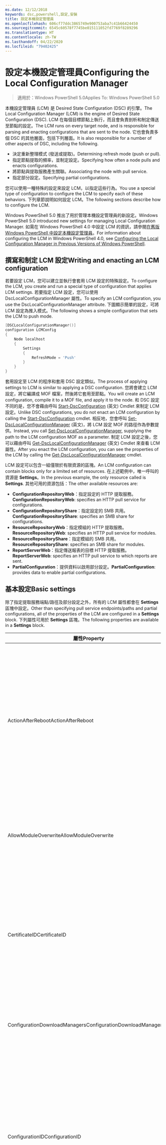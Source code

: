 ```yaml
---
ms.date: 12/12/2018
keywords: dsc,powershell,設定,安裝
title: 設定本機設定管理員
ms.openlocfilehash: 606cf77ddc3865749e900753aba7c41b66424450
ms.sourcegitcommit: 6545c60578f7745be015111052fd7769f8289296
ms.translationtype: HT
ms.contentlocale: zh-TW
ms.lasthandoff: 04/22/2020
ms.locfileid: "79402425"
---
```

# <a name="configuring-the-local-configuration-manager"></a><span data-ttu-id="de368-103">設定本機設定管理員</span><span class="sxs-lookup"><span data-stu-id="de368-103">Configuring the Local Configuration Manager</span></span>

> <span data-ttu-id="de368-104">適用於：Windows PowerShell 5.0</span><span class="sxs-lookup"><span data-stu-id="de368-104">Applies To: Windows PowerShell 5.0</span></span>

<span data-ttu-id="de368-105">本機設定管理員 (LCM) 是 Desired State Configuration (DSC) 的引擎。</span><span class="sxs-lookup"><span data-stu-id="de368-105">The Local Configuration Manager (LCM) is the engine of Desired State Configuration (DSC).</span></span>
<span data-ttu-id="de368-106">LCM 在每個目標節點上執行，而且會負責剖析和制定傳送至節點的設定。</span><span class="sxs-lookup"><span data-stu-id="de368-106">The LCM runs on every target node, and is responsible for parsing and enacting configurations that are sent to the node.</span></span>
<span data-ttu-id="de368-107">它也會負責多個 DSC 的其他層面，包括下列層面。</span><span class="sxs-lookup"><span data-stu-id="de368-107">It is also responsible for a number of other aspects of DSC, including the following.</span></span>

- <span data-ttu-id="de368-108">決定重新整理模式 (發送或提取)。</span><span class="sxs-lookup"><span data-stu-id="de368-108">Determining refresh mode (push or pull).</span></span>
- <span data-ttu-id="de368-109">指定節點提取的頻率，並制定設定。</span><span class="sxs-lookup"><span data-stu-id="de368-109">Specifying how often a node pulls and enacts configurations.</span></span>
- <span data-ttu-id="de368-110">將節點與提取服務產生關聯。</span><span class="sxs-lookup"><span data-stu-id="de368-110">Associating the node with pull service.</span></span>
- <span data-ttu-id="de368-111">指定部分設定。</span><span class="sxs-lookup"><span data-stu-id="de368-111">Specifying partial configurations.</span></span>

<span data-ttu-id="de368-112">您可以使用一種特殊的設定來設定 LCM，以指定這些行為。</span><span class="sxs-lookup"><span data-stu-id="de368-112">You use a special type of configuration to configure the LCM to specify each of these behaviors.</span></span>
<span data-ttu-id="de368-113">下列章節說明如何設定 LCM。</span><span class="sxs-lookup"><span data-stu-id="de368-113">The following sections describe how to configure the LCM.</span></span>

<span data-ttu-id="de368-114">Windows PowerShell 5.0 推出了用於管理本機設定管理員的新設定。</span><span class="sxs-lookup"><span data-stu-id="de368-114">Windows PowerShell 5.0 introduced new settings for managing Local Configuration Manager.</span></span>
<span data-ttu-id="de368-115">如需在 Windows PowerShell 4.0 中設定 LCM 的資訊，請參閱[在舊版 Windows PowerShell 中設定本機設定管理員](metaconfig4.md)。</span><span class="sxs-lookup"><span data-stu-id="de368-115">For information about configuring the LCM in Windows PowerShell 4.0, see [Configuring the Local Configuration Manager in Previous Versions of Windows PowerShell](metaconfig4.md).</span></span>

## <a name="writing-and-enacting-an-lcm-configuration"></a><span data-ttu-id="de368-116">撰寫和制定 LCM 設定</span><span class="sxs-lookup"><span data-stu-id="de368-116">Writing and enacting an LCM configuration</span></span>

<span data-ttu-id="de368-117">若要設定 LCM，您可以建立並執行會套用 LCM 設定的特殊設定。</span><span class="sxs-lookup"><span data-stu-id="de368-117">To configure the LCM, you create and run a special type of configuration that applies LCM settings.</span></span>
<span data-ttu-id="de368-118">若要指定 LCM 設定，您可以使用 DscLocalConfigurationManager 屬性。</span><span class="sxs-lookup"><span data-stu-id="de368-118">To specify an LCM configuration, you use the DscLocalConfigurationManager attribute.</span></span>
<span data-ttu-id="de368-119">下圖顯示簡單的設定，可將 LCM 設定為推入模式。</span><span class="sxs-lookup"><span data-stu-id="de368-119">The following shows a simple configuration that sets the LCM to push mode.</span></span>

```powershell
[DSCLocalConfigurationManager()]
configuration LCMConfig
{
    Node localhost
    {
        Settings
        {
            RefreshMode = 'Push'
        }
    }
}
```

<span data-ttu-id="de368-120">套用設定至 LCM 的程序和套用 DSC 設定類似。</span><span class="sxs-lookup"><span data-stu-id="de368-120">The process of applying settings to LCM is similar to applying a DSC configuration.</span></span>
<span data-ttu-id="de368-121">您將會建立 LCM 設定，將它編譯成 MOF 檔案，然後將它套用至節點。</span><span class="sxs-lookup"><span data-stu-id="de368-121">You will create an LCM configuration, compile it to a MOF file, and apply it to the node.</span></span>
<span data-ttu-id="de368-122">和 DSC 設定不同的是，您不會藉由呼叫 [Start-DscConfiguration](/powershell/module/psdesiredstateconfiguration/start-dscconfiguration) \(英文\) Cmdlet 來制定 LCM 設定。</span><span class="sxs-lookup"><span data-stu-id="de368-122">Unlike DSC configurations, you do not enact an LCM configuration by calling the [Start-DscConfiguration](/powershell/module/psdesiredstateconfiguration/start-dscconfiguration) cmdlet.</span></span>
<span data-ttu-id="de368-123">相反地，您會呼叫 [Set-DscLocalConfigurationManager](/powershell/module/PSDesiredStateConfiguration/Set-DscLocalConfigurationManager) \(英文\)，將 LCM 設定 MOF 的路徑作為參數提供。</span><span class="sxs-lookup"><span data-stu-id="de368-123">Instead, you call [Set-DscLocalConfigurationManager](/powershell/module/PSDesiredStateConfiguration/Set-DscLocalConfigurationManager), supplying the path to the LCM configuration MOF as a parameter.</span></span>
<span data-ttu-id="de368-124">制定 LCM 設定之後，您可以藉由呼叫 [Get-DscLocalConfigurationManager](/powershell/module/PSDesiredStateConfiguration/Get-DscLocalConfigurationManager) \(英文\) Cmdlet 來查看 LCM 屬性。</span><span class="sxs-lookup"><span data-stu-id="de368-124">After you enact the LCM configuration, you can see the properties of the LCM by calling the [Get-DscLocalConfigurationManager](/powershell/module/PSDesiredStateConfiguration/Get-DscLocalConfigurationManager) cmdlet.</span></span>

<span data-ttu-id="de368-125">LCM 設定可以包含一組僅限於有限資源的區塊。</span><span class="sxs-lookup"><span data-stu-id="de368-125">An LCM configuration can contain blocks only for a limited set of resources.</span></span>
<span data-ttu-id="de368-126">在上述範例中，唯一呼叫的資源是 **Settings**。</span><span class="sxs-lookup"><span data-stu-id="de368-126">In the previous example, the only resource called is **Settings**.</span></span>
<span data-ttu-id="de368-127">其他可用的資源包括：</span><span class="sxs-lookup"><span data-stu-id="de368-127">The other available resources are:</span></span>

* <span data-ttu-id="de368-128">**ConfigurationRepositoryWeb**：指定設定的 HTTP 提取服務。</span><span class="sxs-lookup"><span data-stu-id="de368-128">**ConfigurationRepositoryWeb**: specifies an HTTP pull service for configurations.</span></span>
* <span data-ttu-id="de368-129">**ConfigurationRepositoryShare**：指定設定的 SMB 共用。</span><span class="sxs-lookup"><span data-stu-id="de368-129">**ConfigurationRepositoryShare**: specifies an SMB share for configurations.</span></span>
* <span data-ttu-id="de368-130">**ResourceRepositoryWeb**：指定模組的 HTTP 提取服務。</span><span class="sxs-lookup"><span data-stu-id="de368-130">**ResourceRepositoryWeb**: specifies an HTTP pull service for modules.</span></span>
* <span data-ttu-id="de368-131">**ResourceRepositoryShare**：指定模組的 SMB 共用。</span><span class="sxs-lookup"><span data-stu-id="de368-131">**ResourceRepositoryShare**: specifies an SMB share for modules.</span></span>
* <span data-ttu-id="de368-132">**ReportServerWeb**：指定傳送報表的目標 HTTP 提取服務。</span><span class="sxs-lookup"><span data-stu-id="de368-132">**ReportServerWeb**: specifies an HTTP pull service to which reports are sent.</span></span>
* <span data-ttu-id="de368-133">**PartialConfiguration**：提供資料以啟用部分設定。</span><span class="sxs-lookup"><span data-stu-id="de368-133">**PartialConfiguration**: provides data to enable partial configurations.</span></span>

## <a name="basic-settings"></a><span data-ttu-id="de368-134">基本設定</span><span class="sxs-lookup"><span data-stu-id="de368-134">Basic settings</span></span>

<span data-ttu-id="de368-135">除了指定提取服務端點/路徑及部分設定之外，所有的 LCM 屬性都會在 **Settings** 區塊中設定。</span><span class="sxs-lookup"><span data-stu-id="de368-135">Other than specifying pull service endpoints/paths and partial configurations, all of the properties of the LCM are configured in a **Settings** block.</span></span>
<span data-ttu-id="de368-136">下列屬性可用於 **Settings** 區塊。</span><span class="sxs-lookup"><span data-stu-id="de368-136">The following properties are available in a **Settings** block.</span></span>

|  <span data-ttu-id="de368-137">屬性</span><span class="sxs-lookup"><span data-stu-id="de368-137">Property</span></span>  |  <span data-ttu-id="de368-138">類型</span><span class="sxs-lookup"><span data-stu-id="de368-138">Type</span></span>  |  <span data-ttu-id="de368-139">描述</span><span class="sxs-lookup"><span data-stu-id="de368-139">Description</span></span>   |
|----------- |------- |--------------- |
| <span data-ttu-id="de368-140">ActionAfterReboot</span><span class="sxs-lookup"><span data-stu-id="de368-140">ActionAfterReboot</span></span>| <span data-ttu-id="de368-141">字串</span><span class="sxs-lookup"><span data-stu-id="de368-141">string</span></span>| <span data-ttu-id="de368-142">指定套用設定期間在重新開機後的動作。</span><span class="sxs-lookup"><span data-stu-id="de368-142">Specifies what happens after a reboot during the application of a configuration.</span></span> <span data-ttu-id="de368-143">可能的值為 __"ContinueConfiguration"__ 和 __"StopConfiguration"__ 。</span><span class="sxs-lookup"><span data-stu-id="de368-143">The possible values are __"ContinueConfiguration"__ and __"StopConfiguration"__.</span></span> <ul><li> <span data-ttu-id="de368-144">__ContinueConfiguration__︰機器重新開機後繼續套用目前的設定。</span><span class="sxs-lookup"><span data-stu-id="de368-144">__ContinueConfiguration__: Continue applying the current configuration after machine reboot.</span></span> <span data-ttu-id="de368-145">這是預設值。</span><span class="sxs-lookup"><span data-stu-id="de368-145">This is the default value</span></span></li><li><span data-ttu-id="de368-146">__StopConfiguration__：機器重新開機後停止目前的設定。</span><span class="sxs-lookup"><span data-stu-id="de368-146">__StopConfiguration__: Stop the current configuration after machine reboot.</span></span></li></ul>|
| <span data-ttu-id="de368-147">AllowModuleOverwrite</span><span class="sxs-lookup"><span data-stu-id="de368-147">AllowModuleOverwrite</span></span>| <span data-ttu-id="de368-148">bool</span><span class="sxs-lookup"><span data-stu-id="de368-148">bool</span></span>| <span data-ttu-id="de368-149">若允許以自提取服務下載的新設定覆寫目標節點上的舊設定，即為 __$TRUE__。</span><span class="sxs-lookup"><span data-stu-id="de368-149">__$TRUE__ if new configurations downloaded from the pull service are allowed to overwrite the old ones on the target node.</span></span> <span data-ttu-id="de368-150">否則為 $FALSE。</span><span class="sxs-lookup"><span data-stu-id="de368-150">Otherwise, $FALSE.</span></span>|
| <span data-ttu-id="de368-151">CertificateID</span><span class="sxs-lookup"><span data-stu-id="de368-151">CertificateID</span></span>| <span data-ttu-id="de368-152">字串</span><span class="sxs-lookup"><span data-stu-id="de368-152">string</span></span>| <span data-ttu-id="de368-153">憑證指紋，用來保護在設定中傳遞的憑證。</span><span class="sxs-lookup"><span data-stu-id="de368-153">The thumbprint of a certificate used to secure credentials passed in a configuration.</span></span> <span data-ttu-id="de368-154">如需詳細資訊，請參閱 [Want to secure credentials in Windows PowerShell Desired State Configuration (需要保護 Windows PowerShell 預期狀態設定的憑證嗎？)](https://blogs.msdn.com/b/powershell/archive/2014/01/31/want-to-secure-credentials-in-windows-powershell-desired-state-configuration.aspx)。</span><span class="sxs-lookup"><span data-stu-id="de368-154">For more information see [Want to secure credentials in Windows PowerShell Desired State Configuration](https://blogs.msdn.com/b/powershell/archive/2014/01/31/want-to-secure-credentials-in-windows-powershell-desired-state-configuration.aspx)?.</span></span> <br> <span data-ttu-id="de368-155">__注意：__ 若使用 Azure 自動化 DSC 提取服務，系統會自動管理此設定。</span><span class="sxs-lookup"><span data-stu-id="de368-155">__Note:__ this is managed automatically if using Azure Automation DSC pull service.</span></span>|
| <span data-ttu-id="de368-156">ConfigurationDownloadManagers</span><span class="sxs-lookup"><span data-stu-id="de368-156">ConfigurationDownloadManagers</span></span>| <span data-ttu-id="de368-157">CimInstance[]</span><span class="sxs-lookup"><span data-stu-id="de368-157">CimInstance[]</span></span>| <span data-ttu-id="de368-158">已過時。</span><span class="sxs-lookup"><span data-stu-id="de368-158">Obsolete.</span></span> <span data-ttu-id="de368-159">使用 __ConfigurationRepositoryWeb__ 和 __ConfigurationRepositoryShare__ 區塊來定義設定提取服務端點。</span><span class="sxs-lookup"><span data-stu-id="de368-159">Use __ConfigurationRepositoryWeb__ and __ConfigurationRepositoryShare__ blocks to define configuration pull service endpoints.</span></span>|
| <span data-ttu-id="de368-160">ConfigurationID</span><span class="sxs-lookup"><span data-stu-id="de368-160">ConfigurationID</span></span>| <span data-ttu-id="de368-161">字串</span><span class="sxs-lookup"><span data-stu-id="de368-161">string</span></span>| <span data-ttu-id="de368-162">用於與較舊提取服務版本之間的回溯相容性。</span><span class="sxs-lookup"><span data-stu-id="de368-162">For backwards compatibility with older pull service versions.</span></span> <span data-ttu-id="de368-163">識別要從提取服務取得之設定檔的 GUID。</span><span class="sxs-lookup"><span data-stu-id="de368-163">A GUID that identifies the configuration file to get from a pull service.</span></span> <span data-ttu-id="de368-164">如果設定 MOF 的名稱為 ConfigurationID.mof，節點將會在提取服務上提取設定。</span><span class="sxs-lookup"><span data-stu-id="de368-164">The node will pull configurations on the pull service if the name of the configuration MOF is named ConfigurationID.mof.</span></span><br> <span data-ttu-id="de368-165">__注意：__ 如果您設定此屬性，使用 __RegistrationKey__ 向提取服務註冊節點將會無法運作。</span><span class="sxs-lookup"><span data-stu-id="de368-165">__Note:__ If you set this property, registering the node with a pull service by using __RegistrationKey__ does not work.</span></span> <span data-ttu-id="de368-166">如需詳細資訊，請參閱[以設定名稱設定提取用戶端](../pull-server/pullClientConfigNames.md)。</span><span class="sxs-lookup"><span data-stu-id="de368-166">For more information, see [Setting up a pull client with configuration names](../pull-server/pullClientConfigNames.md).</span></span>|
| <span data-ttu-id="de368-167">ConfigurationMode</span><span class="sxs-lookup"><span data-stu-id="de368-167">ConfigurationMode</span></span>| <span data-ttu-id="de368-168">字串</span><span class="sxs-lookup"><span data-stu-id="de368-168">string</span></span> | <span data-ttu-id="de368-169">指定 LCM 實際上如何將設定套用至目標節點。</span><span class="sxs-lookup"><span data-stu-id="de368-169">Specifies how the LCM actually applies the configuration to the target nodes.</span></span> <span data-ttu-id="de368-170">可能的值為 __"ApplyOnly"__ 、 __"ApplyAndMonitor"__ 和 __"ApplyAndAutoCorrect"__ 。</span><span class="sxs-lookup"><span data-stu-id="de368-170">Possible values are __"ApplyOnly"__,__"ApplyAndMonitor"__, and __"ApplyAndAutoCorrect"__.</span></span> <ul><li><span data-ttu-id="de368-171">__ApplyOnly__：DSC 會套用設定，並且不執行任何進一步的動作，除非有新的設定推送至目標節點，或是從服務提取新的設定。</span><span class="sxs-lookup"><span data-stu-id="de368-171">__ApplyOnly__: DSC applies the configuration and does nothing further unless a new configuration is pushed to the target node or when a new configuration is pulled from a service.</span></span> <span data-ttu-id="de368-172">初始套用新的設定之後，DSC 不會檢查先前設定的狀態是否漂移。</span><span class="sxs-lookup"><span data-stu-id="de368-172">After initial application of a new configuration, DSC does not check for drift from a previously configured state.</span></span> <span data-ttu-id="de368-173">請注意，在 __ApplyOnly__ 生效之前，DSC 不斷嘗試套用此組態，直到成功為止 。</span><span class="sxs-lookup"><span data-stu-id="de368-173">Note that DSC will attempt to apply the configuration until it is successful before __ApplyOnly__ takes effect.</span></span> </li><li> <span data-ttu-id="de368-174">__ApplyAndMonitor__：這是預設值。</span><span class="sxs-lookup"><span data-stu-id="de368-174">__ApplyAndMonitor__: This is the default value.</span></span> <span data-ttu-id="de368-175">LCM 會套用任何新的設定。</span><span class="sxs-lookup"><span data-stu-id="de368-175">The LCM applies any new configurations.</span></span> <span data-ttu-id="de368-176">初始套用新設定之後，如果目標節點從所需狀態漂移，DSC 會在記錄中報告差異。</span><span class="sxs-lookup"><span data-stu-id="de368-176">After initial application of a new configuration, if the target node drifts from the desired state, DSC reports the discrepancy in logs.</span></span> <span data-ttu-id="de368-177">請注意，在 __ApplyAndMonitor__ 生效之前，DSC 不斷嘗試套用此組態，直到成功為止 。</span><span class="sxs-lookup"><span data-stu-id="de368-177">Note that DSC will attempt to apply the configuration until it is successful before __ApplyAndMonitor__ takes effect.</span></span></li><li><span data-ttu-id="de368-178">__ApplyAndAutoCorrect__：DSC 會套用任何新的設定。</span><span class="sxs-lookup"><span data-stu-id="de368-178">__ApplyAndAutoCorrect__: DSC applies any new configurations.</span></span> <span data-ttu-id="de368-179">第一次套用新設定之後，如果目標節點偏離預期狀態，則 DSC 會報告記錄檔中的差異，然後重新套用目前設定。</span><span class="sxs-lookup"><span data-stu-id="de368-179">After initial application of a new configuration, if the target node drifts from the desired state, DSC reports the discrepancy in logs, and then re-applies the current configuration.</span></span></li></ul>|
| <span data-ttu-id="de368-180">ConfigurationModeFrequencyMins</span><span class="sxs-lookup"><span data-stu-id="de368-180">ConfigurationModeFrequencyMins</span></span>| <span data-ttu-id="de368-181">UInt32</span><span class="sxs-lookup"><span data-stu-id="de368-181">UInt32</span></span>| <span data-ttu-id="de368-182">檢查並套用目前設定的頻率 (以分鐘為單位)。</span><span class="sxs-lookup"><span data-stu-id="de368-182">How often, in minutes, the current configuration is checked and applied.</span></span> <span data-ttu-id="de368-183">如果 ConfigurationMode 屬性設定為 ApplyOnly，就會忽略這個屬性。</span><span class="sxs-lookup"><span data-stu-id="de368-183">This property is ignored if the ConfigurationMode property is set to ApplyOnly.</span></span> <span data-ttu-id="de368-184">預設值為 15。</span><span class="sxs-lookup"><span data-stu-id="de368-184">The default value is 15.</span></span>|
| <span data-ttu-id="de368-185">DebugMode</span><span class="sxs-lookup"><span data-stu-id="de368-185">DebugMode</span></span>| <span data-ttu-id="de368-186">字串</span><span class="sxs-lookup"><span data-stu-id="de368-186">string</span></span>| <span data-ttu-id="de368-187">可能的值為 __None__、__ForceModuleImport__ 和 __All__。</span><span class="sxs-lookup"><span data-stu-id="de368-187">Possible values are __None__, __ForceModuleImport__, and __All__.</span></span> <ul><li><span data-ttu-id="de368-188">設為 __None__ 會使用快取資源。</span><span class="sxs-lookup"><span data-stu-id="de368-188">Set to __None__ to use cached resources.</span></span> <span data-ttu-id="de368-189">這是預設，而且應該用於實際執行的案例。</span><span class="sxs-lookup"><span data-stu-id="de368-189">This is the default and should be used in production scenarios.</span></span></li><li><span data-ttu-id="de368-190">設為 __ForceModuleImport__，會導致 LCM 重新載入任何 DSC 資源模組，即使先前已載入這些模組並已快取。</span><span class="sxs-lookup"><span data-stu-id="de368-190">Setting to __ForceModuleImport__, causes the LCM to reload any DSC resource modules, even if they have been previously loaded and cached.</span></span> <span data-ttu-id="de368-191">這會影響 DSC 作業的效能，因為每個模組會在使用時重新載入。</span><span class="sxs-lookup"><span data-stu-id="de368-191">This impacts the performance of DSC operations as each module is reloaded on use.</span></span> <span data-ttu-id="de368-192">通常會在為資源偵錯時使用此值</span><span class="sxs-lookup"><span data-stu-id="de368-192">Typically you would use this value while debugging a resource</span></span></li><li><span data-ttu-id="de368-193">在這一版本中，__All__ 與 __ForceModuleImport__ 相同</span><span class="sxs-lookup"><span data-stu-id="de368-193">In this release, __All__ is same as __ForceModuleImport__</span></span></li></ul> |
| <span data-ttu-id="de368-194">RebootNodeIfNeeded</span><span class="sxs-lookup"><span data-stu-id="de368-194">RebootNodeIfNeeded</span></span>| <span data-ttu-id="de368-195">bool</span><span class="sxs-lookup"><span data-stu-id="de368-195">bool</span></span>| <span data-ttu-id="de368-196">將此設為 `$true`，以允許資源使用 `$global:DSCMachineStatus` 旗標來重新啟動節點。</span><span class="sxs-lookup"><span data-stu-id="de368-196">Set this to `$true` to allow resources to reboot the Node using the `$global:DSCMachineStatus` flag.</span></span> <span data-ttu-id="de368-197">否則，您將必須手動重新啟動任何設定所需的節點。</span><span class="sxs-lookup"><span data-stu-id="de368-197">Otherwise, you will have to manually reboot the node for any configuration that requires it.</span></span> <span data-ttu-id="de368-198">預設值是 `$false`。</span><span class="sxs-lookup"><span data-stu-id="de368-198">The default value is `$false`.</span></span> <span data-ttu-id="de368-199">若要在重新啟動條件是由 DSC 以外項目 (例如 Windows Installer) 所制定的情況下使用此設定，請將此設定與 __ComputerManagementDsc__ 中的 [PendingReboot](https://github.com/PowerShell/ComputerManagementDsc) 模組結合。</span><span class="sxs-lookup"><span data-stu-id="de368-199">To use this setting when a reboot condition is enacted by something other than DSC (such as Windows Installer), combine this setting with the __PendingReboot__ resource in the [ComputerManagementDsc](https://github.com/PowerShell/ComputerManagementDsc) module.</span></span>|
| <span data-ttu-id="de368-200">RefreshMode</span><span class="sxs-lookup"><span data-stu-id="de368-200">RefreshMode</span></span>| <span data-ttu-id="de368-201">字串</span><span class="sxs-lookup"><span data-stu-id="de368-201">string</span></span>| <span data-ttu-id="de368-202">指定 LCM 取得設定的方式。</span><span class="sxs-lookup"><span data-stu-id="de368-202">Specifies how the LCM gets configurations.</span></span> <span data-ttu-id="de368-203">可能的值為 __"Disabled"__ 、 __"Push"__ 和 __"Pull"__ 。</span><span class="sxs-lookup"><span data-stu-id="de368-203">The possible values are __"Disabled"__, __"Push"__, and __"Pull"__.</span></span> <ul><li><span data-ttu-id="de368-204">__Disabled__：會為此節點停用 DSC 設定。</span><span class="sxs-lookup"><span data-stu-id="de368-204">__Disabled__: DSC configurations are disabled for this node.</span></span></li><li> <span data-ttu-id="de368-205">__Push__：藉由呼叫 [Start-DscConfiguration](/powershell/module/psdesiredstateconfiguration/start-dscconfiguration) Cmdlet 啟動設定。</span><span class="sxs-lookup"><span data-stu-id="de368-205">__Push__: Configurations are initiated by calling the [Start-DscConfiguration](/powershell/module/psdesiredstateconfiguration/start-dscconfiguration) cmdlet.</span></span> <span data-ttu-id="de368-206">設定會立即套用至節點。</span><span class="sxs-lookup"><span data-stu-id="de368-206">The configuration is applied immediately to the node.</span></span> <span data-ttu-id="de368-207">這是預設值。</span><span class="sxs-lookup"><span data-stu-id="de368-207">This is the default value.</span></span></li><li><span data-ttu-id="de368-208">__Pull__：節點設定為定期檢查來自提取服務或 SMB 路徑的設定。</span><span class="sxs-lookup"><span data-stu-id="de368-208">__Pull:__ The node is configured to regularly check for configurations from a pull service or SMB path.</span></span> <span data-ttu-id="de368-209">如果這個屬性設為 __Pull__，您必須在 __ConfigurationRepositoryWeb__ 或 __ConfigurationRepositoryShare__ 區塊中指定 HTTP (服務) 或 SMB (共用) 路徑。</span><span class="sxs-lookup"><span data-stu-id="de368-209">If this property is set to __Pull__, you must specify an HTTP (service) or SMB (share) path in a __ConfigurationRepositoryWeb__ or __ConfigurationRepositoryShare__ block.</span></span></li></ul>|
| <span data-ttu-id="de368-210">RefreshFrequencyMins</span><span class="sxs-lookup"><span data-stu-id="de368-210">RefreshFrequencyMins</span></span>| <span data-ttu-id="de368-211">Uint32</span><span class="sxs-lookup"><span data-stu-id="de368-211">Uint32</span></span>| <span data-ttu-id="de368-212">LCM 檢查提取服務以取得更新設定的時間間隔 (以分鐘為單位)。</span><span class="sxs-lookup"><span data-stu-id="de368-212">The time interval, in minutes, at which the LCM checks a pull service to get updated configurations.</span></span> <span data-ttu-id="de368-213">如果 LCM 未在提取模式下設定，就會忽略此值。</span><span class="sxs-lookup"><span data-stu-id="de368-213">This value is ignored if the LCM is not configured in pull mode.</span></span> <span data-ttu-id="de368-214">預設值是 30。</span><span class="sxs-lookup"><span data-stu-id="de368-214">The default value is 30.</span></span>|
| <span data-ttu-id="de368-215">ReportManagers</span><span class="sxs-lookup"><span data-stu-id="de368-215">ReportManagers</span></span>| <span data-ttu-id="de368-216">CimInstance[]</span><span class="sxs-lookup"><span data-stu-id="de368-216">CimInstance[]</span></span>| <span data-ttu-id="de368-217">已過時。</span><span class="sxs-lookup"><span data-stu-id="de368-217">Obsolete.</span></span> <span data-ttu-id="de368-218">使用 __ReportServerWeb__ 區塊來定義傳送報表資料至提取服務的端點。</span><span class="sxs-lookup"><span data-stu-id="de368-218">Use __ReportServerWeb__ blocks to define an endpoint to send reporting data to a pull service.</span></span>|
| <span data-ttu-id="de368-219">ResourceModuleManagers</span><span class="sxs-lookup"><span data-stu-id="de368-219">ResourceModuleManagers</span></span>| <span data-ttu-id="de368-220">CimInstance[]</span><span class="sxs-lookup"><span data-stu-id="de368-220">CimInstance[]</span></span>| <span data-ttu-id="de368-221">已過時。</span><span class="sxs-lookup"><span data-stu-id="de368-221">Obsolete.</span></span> <span data-ttu-id="de368-222">使用 __ResourceRepositoryWeb__ 和 __ResourceRepositoryShare__ 區塊來個別定義提取服務 HTTP 端點或 SMB 路徑。</span><span class="sxs-lookup"><span data-stu-id="de368-222">Use __ResourceRepositoryWeb__ and __ResourceRepositoryShare__ blocks to define pull service HTTP endpoints or SMB paths, respectively.</span></span>|
| <span data-ttu-id="de368-223">PartialConfigurations</span><span class="sxs-lookup"><span data-stu-id="de368-223">PartialConfigurations</span></span>| <span data-ttu-id="de368-224">CimInstance</span><span class="sxs-lookup"><span data-stu-id="de368-224">CimInstance</span></span>| <span data-ttu-id="de368-225">未實作。</span><span class="sxs-lookup"><span data-stu-id="de368-225">Not implemented.</span></span> <span data-ttu-id="de368-226">請勿使用。</span><span class="sxs-lookup"><span data-stu-id="de368-226">Do not use.</span></span>|
| <span data-ttu-id="de368-227">StatusRetentionTimeInDays</span><span class="sxs-lookup"><span data-stu-id="de368-227">StatusRetentionTimeInDays</span></span> | <span data-ttu-id="de368-228">UInt32</span><span class="sxs-lookup"><span data-stu-id="de368-228">UInt32</span></span>| <span data-ttu-id="de368-229">LCM 會保留目前設定狀態的天數。</span><span class="sxs-lookup"><span data-stu-id="de368-229">The number of days the LCM keeps the status of the current configuration.</span></span>|

> [!NOTE]
> <span data-ttu-id="de368-230">LCM 會根據以下項目，啟動 **ConfigurationModeFrequencyMins**：</span><span class="sxs-lookup"><span data-stu-id="de368-230">The LCM starts the **ConfigurationModeFrequencyMins** cycle based on:</span></span>
>
> - <span data-ttu-id="de368-231">新的中繼設定會使用 `Set-DscLocalConfigurationManager` 來套用</span><span class="sxs-lookup"><span data-stu-id="de368-231">A new metaconfig is applied using `Set-DscLocalConfigurationManager`</span></span>
> - <span data-ttu-id="de368-232">電腦重新啟動</span><span class="sxs-lookup"><span data-stu-id="de368-232">A machine restart</span></span>
>
> <span data-ttu-id="de368-233">針對任何計時器處理序發生當機的狀況，會在 30 秒內偵測該狀況，並重新啟動循環。</span><span class="sxs-lookup"><span data-stu-id="de368-233">For any condition where the timer process experiences a crash, that will be detected within 30 seconds and the cycle will be restarted.</span></span>
> <span data-ttu-id="de368-234">若此作業的期間超過所設定循環頻率，則下一個計時器便不會啟動，並可能使同時作業延遲啟動循環。</span><span class="sxs-lookup"><span data-stu-id="de368-234">A concurrent operation could delay the cycle from being started, if the duration of this operation exceeds the configured cycle frequency, the next timer will not start.</span></span>
>
> <span data-ttu-id="de368-235">例如，中繼設定已設定為 15 分鐘的提取頻率，而提取動作則在 T1 發生。</span><span class="sxs-lookup"><span data-stu-id="de368-235">Example, the metaconfig is configured at a 15 minute pull frequency and a pull occurs at T1.</span></span>  <span data-ttu-id="de368-236">節點沒有在 16 分鐘內完成工作。</span><span class="sxs-lookup"><span data-stu-id="de368-236">The Node does not finish work for 16 minutes.</span></span>  <span data-ttu-id="de368-237">這樣便會忽略第一個 15 分鐘循環，而下一個提取則會在 T1+15+15 時發生。</span><span class="sxs-lookup"><span data-stu-id="de368-237">The first 15 minute cycle is ignored, and next pull will happen at T1+15+15.</span></span>

## <a name="pull-service"></a><span data-ttu-id="de368-238">提取服務</span><span class="sxs-lookup"><span data-stu-id="de368-238">Pull service</span></span>

<span data-ttu-id="de368-239">LCM 設定支援定義下列提取服務端點類型：</span><span class="sxs-lookup"><span data-stu-id="de368-239">LCM configuration supports defining the following types of pull service endpoints:</span></span>

- <span data-ttu-id="de368-240">**設定伺服器**：DSC 設定的儲存機制。</span><span class="sxs-lookup"><span data-stu-id="de368-240">**Configuration server**: A repository for DSC configurations.</span></span> <span data-ttu-id="de368-241">使用 **ConfigurationRepositoryWeb** (適用於 Web 伺服器) 和 **ConfigurationRepositoryShare** (適用於 SMB 伺服器) 區塊來定義設定伺服器。</span><span class="sxs-lookup"><span data-stu-id="de368-241">Define configuration servers by using **ConfigurationRepositoryWeb** (for web-based servers) and **ConfigurationRepositoryShare** (for SMB-based servers) blocks.</span></span>
- <span data-ttu-id="de368-242">**資源伺服器**：封裝成 PowerShell 模組的 DSC 資源存放庫。</span><span class="sxs-lookup"><span data-stu-id="de368-242">**Resource server**: A repository for DSC resources, packaged as PowerShell modules.</span></span> <span data-ttu-id="de368-243">使用 **ResourceRepositoryWeb** (適用於 Web 伺服器) 和 **ResourceRepositoryShare** (適用於 SMB 伺服器) 區塊來定義資源伺服器。</span><span class="sxs-lookup"><span data-stu-id="de368-243">Define resource servers by using **ResourceRepositoryWeb** (for web-based servers) and **ResourceRepositoryShare** (for SMB-based servers) blocks.</span></span>
- <span data-ttu-id="de368-244">**報表伺服器**：DSC 傳送報表資料的目標服務。</span><span class="sxs-lookup"><span data-stu-id="de368-244">**Report server**: A service that DSC sends report data to.</span></span> <span data-ttu-id="de368-245">使用 **ReportServerWeb** 區塊來定義報表伺服器。</span><span class="sxs-lookup"><span data-stu-id="de368-245">Define report servers by using **ReportServerWeb** blocks.</span></span> <span data-ttu-id="de368-246">報表伺服器必須是 Web 服務。</span><span class="sxs-lookup"><span data-stu-id="de368-246">A report server must be a web service.</span></span>

<span data-ttu-id="de368-247">如需提取服務的詳細資訊，請參閱 [Desired State Configuration 提取服務](../pull-server/pullServer.md)。</span><span class="sxs-lookup"><span data-stu-id="de368-247">For more details on pull service see, [Desired State Configuration Pull Service](../pull-server/pullServer.md).</span></span>

## <a name="configuration-server-blocks"></a><span data-ttu-id="de368-248">設定伺服器區塊</span><span class="sxs-lookup"><span data-stu-id="de368-248">Configuration server blocks</span></span>

<span data-ttu-id="de368-249">若要定義 Web 設定伺服器，請建立 **ConfigurationRepositoryWeb** 區塊。</span><span class="sxs-lookup"><span data-stu-id="de368-249">To define a web-based configuration server, you create a **ConfigurationRepositoryWeb** block.</span></span>
<span data-ttu-id="de368-250">**ConfigurationRepositoryWeb** 定義下列屬性。</span><span class="sxs-lookup"><span data-stu-id="de368-250">A **ConfigurationRepositoryWeb** defines the following properties.</span></span>

|<span data-ttu-id="de368-251">屬性</span><span class="sxs-lookup"><span data-stu-id="de368-251">Property</span></span>|<span data-ttu-id="de368-252">類型</span><span class="sxs-lookup"><span data-stu-id="de368-252">Type</span></span>|<span data-ttu-id="de368-253">描述</span><span class="sxs-lookup"><span data-stu-id="de368-253">Description</span></span>|
|---|---|---|
|<span data-ttu-id="de368-254">AllowUnsecureConnection</span><span class="sxs-lookup"><span data-stu-id="de368-254">AllowUnsecureConnection</span></span>|<span data-ttu-id="de368-255">bool</span><span class="sxs-lookup"><span data-stu-id="de368-255">bool</span></span>|<span data-ttu-id="de368-256">設為 **$TRUE** 即允許從節點到伺服器的未經驗證連線。</span><span class="sxs-lookup"><span data-stu-id="de368-256">Set to **$TRUE** to allow connections from the node to the server without authentication.</span></span> <span data-ttu-id="de368-257">設為 **$FALSE** 表示需要驗證。</span><span class="sxs-lookup"><span data-stu-id="de368-257">Set to **$FALSE** to require authentication.</span></span>|
|<span data-ttu-id="de368-258">CertificateID</span><span class="sxs-lookup"><span data-stu-id="de368-258">CertificateID</span></span>|<span data-ttu-id="de368-259">字串</span><span class="sxs-lookup"><span data-stu-id="de368-259">string</span></span>|<span data-ttu-id="de368-260">用來向伺服器驗證的憑證指紋。</span><span class="sxs-lookup"><span data-stu-id="de368-260">The thumbprint of a certificate used to authenticate to the server.</span></span>|
|<span data-ttu-id="de368-261">ConfigurationNames</span><span class="sxs-lookup"><span data-stu-id="de368-261">ConfigurationNames</span></span>|<span data-ttu-id="de368-262">String[]</span><span class="sxs-lookup"><span data-stu-id="de368-262">String[]</span></span>|<span data-ttu-id="de368-263">要由目標節點提取之設定名稱的陣列。</span><span class="sxs-lookup"><span data-stu-id="de368-263">An array of names of configurations to be pulled by the target node.</span></span> <span data-ttu-id="de368-264">僅有在使用 **RegistrationKey** 向提取服務註冊節點時，才會使用這些設定。</span><span class="sxs-lookup"><span data-stu-id="de368-264">These are used only if the node is registered with the pull service by using a **RegistrationKey**.</span></span> <span data-ttu-id="de368-265">如需詳細資訊，請參閱[以設定名稱設定提取用戶端](../pull-server/pullClientConfigNames.md)。</span><span class="sxs-lookup"><span data-stu-id="de368-265">For more information, see [Setting up a pull client with configuration names](../pull-server/pullClientConfigNames.md).</span></span>|
|<span data-ttu-id="de368-266">RegistrationKey</span><span class="sxs-lookup"><span data-stu-id="de368-266">RegistrationKey</span></span>|<span data-ttu-id="de368-267">字串</span><span class="sxs-lookup"><span data-stu-id="de368-267">string</span></span>|<span data-ttu-id="de368-268">向提取服務註冊節點的 GUID。</span><span class="sxs-lookup"><span data-stu-id="de368-268">A GUID that registers the node with the pull service.</span></span> <span data-ttu-id="de368-269">如需詳細資訊，請參閱[以設定名稱設定提取用戶端](../pull-server/pullClientConfigNames.md)。</span><span class="sxs-lookup"><span data-stu-id="de368-269">For more information, see [Setting up a pull client with configuration names](../pull-server/pullClientConfigNames.md).</span></span>|
|<span data-ttu-id="de368-270">ServerURL</span><span class="sxs-lookup"><span data-stu-id="de368-270">ServerURL</span></span>|<span data-ttu-id="de368-271">字串</span><span class="sxs-lookup"><span data-stu-id="de368-271">string</span></span>|<span data-ttu-id="de368-272">設定服務的 URL。</span><span class="sxs-lookup"><span data-stu-id="de368-272">The URL of the configuration service.</span></span>|
|<span data-ttu-id="de368-273">ProxyURL\*</span><span class="sxs-lookup"><span data-stu-id="de368-273">ProxyURL\*</span></span>|<span data-ttu-id="de368-274">字串</span><span class="sxs-lookup"><span data-stu-id="de368-274">string</span></span>|<span data-ttu-id="de368-275">與設定服務通訊時要使用的 HTTP Proxy URL。</span><span class="sxs-lookup"><span data-stu-id="de368-275">The URL of the http proxy to use when communicating with the configuration service.</span></span>|
|<span data-ttu-id="de368-276">ProxyCredential\*</span><span class="sxs-lookup"><span data-stu-id="de368-276">ProxyCredential\*</span></span>|<span data-ttu-id="de368-277">pscredential</span><span class="sxs-lookup"><span data-stu-id="de368-277">pscredential</span></span>|<span data-ttu-id="de368-278">要用於 HTTP Proxy 的認證。</span><span class="sxs-lookup"><span data-stu-id="de368-278">Credential to use for the http proxy.</span></span>|

> [!NOTE]
> * <span data-ttu-id="de368-279">Windows 1809 版與更新版本中支援。</span><span class="sxs-lookup"><span data-stu-id="de368-279">Supported in Windows versions 1809 and later.</span></span>

<span data-ttu-id="de368-280">如需能簡化針對內部部署節點設定 ConfigurationRepositoryWeb 值的範例指令碼，請參閱[產生 DSC 中繼設定](https://docs.microsoft.com/azure/automation/automation-dsc-onboarding#generating-dsc-metaconfigurations)</span><span class="sxs-lookup"><span data-stu-id="de368-280">An example script to simplify configuring the ConfigurationRepositoryWeb value for on-premises nodes is available - see [Generating DSC metaconfigurations](https://docs.microsoft.com/azure/automation/automation-dsc-onboarding#generating-dsc-metaconfigurations)</span></span>

<span data-ttu-id="de368-281">若要定義 SMB 設定伺服器，請建立 **ConfigurationRepositoryShare** 區塊。</span><span class="sxs-lookup"><span data-stu-id="de368-281">To define an SMB-based configuration server, you create a **ConfigurationRepositoryShare** block.</span></span>
<span data-ttu-id="de368-282">**ConfigurationRepositoryShare** 定義下列屬性。</span><span class="sxs-lookup"><span data-stu-id="de368-282">A **ConfigurationRepositoryShare** defines the following properties.</span></span>

|<span data-ttu-id="de368-283">屬性</span><span class="sxs-lookup"><span data-stu-id="de368-283">Property</span></span>|<span data-ttu-id="de368-284">類型</span><span class="sxs-lookup"><span data-stu-id="de368-284">Type</span></span>|<span data-ttu-id="de368-285">描述</span><span class="sxs-lookup"><span data-stu-id="de368-285">Description</span></span>|
|---|---|---|
|<span data-ttu-id="de368-286">認證</span><span class="sxs-lookup"><span data-stu-id="de368-286">Credential</span></span>|<span data-ttu-id="de368-287">MSFT_Credential</span><span class="sxs-lookup"><span data-stu-id="de368-287">MSFT_Credential</span></span>|<span data-ttu-id="de368-288">用來向 SMB 驗證的認證。</span><span class="sxs-lookup"><span data-stu-id="de368-288">The credential used to authenticate to the SMB share.</span></span>|
|<span data-ttu-id="de368-289">SourcePath</span><span class="sxs-lookup"><span data-stu-id="de368-289">SourcePath</span></span>|<span data-ttu-id="de368-290">字串</span><span class="sxs-lookup"><span data-stu-id="de368-290">string</span></span>|<span data-ttu-id="de368-291">SMB 共用的路徑。</span><span class="sxs-lookup"><span data-stu-id="de368-291">The path of the SMB share.</span></span>|

## <a name="resource-server-blocks"></a><span data-ttu-id="de368-292">資源伺服器區塊</span><span class="sxs-lookup"><span data-stu-id="de368-292">Resource server blocks</span></span>

<span data-ttu-id="de368-293">若要定義 Web 資源伺服器，請建立 **ResourceRepositoryWeb** 區塊。</span><span class="sxs-lookup"><span data-stu-id="de368-293">To define a web-based resource server, you create a **ResourceRepositoryWeb** block.</span></span>
<span data-ttu-id="de368-294">**ResourceRepositoryWeb** 定義下列屬性。</span><span class="sxs-lookup"><span data-stu-id="de368-294">A **ResourceRepositoryWeb** defines the following properties.</span></span>

|<span data-ttu-id="de368-295">屬性</span><span class="sxs-lookup"><span data-stu-id="de368-295">Property</span></span>|<span data-ttu-id="de368-296">類型</span><span class="sxs-lookup"><span data-stu-id="de368-296">Type</span></span>|<span data-ttu-id="de368-297">描述</span><span class="sxs-lookup"><span data-stu-id="de368-297">Description</span></span>|
|---|---|---|
|<span data-ttu-id="de368-298">AllowUnsecureConnection</span><span class="sxs-lookup"><span data-stu-id="de368-298">AllowUnsecureConnection</span></span>|<span data-ttu-id="de368-299">bool</span><span class="sxs-lookup"><span data-stu-id="de368-299">bool</span></span>|<span data-ttu-id="de368-300">設為 **$TRUE** 即允許從節點到伺服器的未經驗證連線。</span><span class="sxs-lookup"><span data-stu-id="de368-300">Set to **$TRUE** to allow connections from the node to the server without authentication.</span></span> <span data-ttu-id="de368-301">設為 **$FALSE** 表示需要驗證。</span><span class="sxs-lookup"><span data-stu-id="de368-301">Set to **$FALSE** to require authentication.</span></span>|
|<span data-ttu-id="de368-302">CertificateID</span><span class="sxs-lookup"><span data-stu-id="de368-302">CertificateID</span></span>|<span data-ttu-id="de368-303">字串</span><span class="sxs-lookup"><span data-stu-id="de368-303">string</span></span>|<span data-ttu-id="de368-304">用來向伺服器驗證的憑證指紋。</span><span class="sxs-lookup"><span data-stu-id="de368-304">The thumbprint of a certificate used to authenticate to the server.</span></span>|
|<span data-ttu-id="de368-305">RegistrationKey</span><span class="sxs-lookup"><span data-stu-id="de368-305">RegistrationKey</span></span>|<span data-ttu-id="de368-306">字串</span><span class="sxs-lookup"><span data-stu-id="de368-306">string</span></span>|<span data-ttu-id="de368-307">向提取服務識別節點的 GUID。</span><span class="sxs-lookup"><span data-stu-id="de368-307">A GUID that identifies the node to the pull service.</span></span>|
|<span data-ttu-id="de368-308">ServerURL</span><span class="sxs-lookup"><span data-stu-id="de368-308">ServerURL</span></span>|<span data-ttu-id="de368-309">字串</span><span class="sxs-lookup"><span data-stu-id="de368-309">string</span></span>|<span data-ttu-id="de368-310">設定伺服器的 URL。</span><span class="sxs-lookup"><span data-stu-id="de368-310">The URL of the configuration server.</span></span>|
|<span data-ttu-id="de368-311">ProxyURL\*</span><span class="sxs-lookup"><span data-stu-id="de368-311">ProxyURL\*</span></span>|<span data-ttu-id="de368-312">字串</span><span class="sxs-lookup"><span data-stu-id="de368-312">string</span></span>|<span data-ttu-id="de368-313">與設定服務通訊時要使用的 HTTP Proxy URL。</span><span class="sxs-lookup"><span data-stu-id="de368-313">The URL of the http proxy to use when communicating with the configuration service.</span></span>|
|<span data-ttu-id="de368-314">ProxyCredential\*</span><span class="sxs-lookup"><span data-stu-id="de368-314">ProxyCredential\*</span></span>|<span data-ttu-id="de368-315">pscredential</span><span class="sxs-lookup"><span data-stu-id="de368-315">pscredential</span></span>|<span data-ttu-id="de368-316">要用於 HTTP Proxy 的認證。</span><span class="sxs-lookup"><span data-stu-id="de368-316">Credential to use for the http proxy.</span></span>|

> [!NOTE]
> * <span data-ttu-id="de368-317">Windows 1809 版與更新版本中支援。</span><span class="sxs-lookup"><span data-stu-id="de368-317">Supported in Windows versions 1809 and later.</span></span>

<span data-ttu-id="de368-318">如需能簡化針對內部部署節點設定 ResourceRepositoryWeb 值的範例指令碼，請參閱[產生 DSC 中繼設定](https://docs.microsoft.com/azure/automation/automation-dsc-onboarding#generating-dsc-metaconfigurations)</span><span class="sxs-lookup"><span data-stu-id="de368-318">An example script to simplify configuring the ResourceRepositoryWeb value for on-premises nodes is available - see [Generating DSC metaconfigurations](https://docs.microsoft.com/azure/automation/automation-dsc-onboarding#generating-dsc-metaconfigurations)</span></span>

<span data-ttu-id="de368-319">若要定義 SMB 資源伺服器，請建立 **ResourceRepositoryShare** 區塊。</span><span class="sxs-lookup"><span data-stu-id="de368-319">To define an SMB-based resource server, you create a **ResourceRepositoryShare** block.</span></span>
<span data-ttu-id="de368-320">**ResourceRepositoryShare** 定義下列屬性。</span><span class="sxs-lookup"><span data-stu-id="de368-320">**ResourceRepositoryShare** defines the following properties.</span></span>

|<span data-ttu-id="de368-321">屬性</span><span class="sxs-lookup"><span data-stu-id="de368-321">Property</span></span>|<span data-ttu-id="de368-322">類型</span><span class="sxs-lookup"><span data-stu-id="de368-322">Type</span></span>|<span data-ttu-id="de368-323">描述</span><span class="sxs-lookup"><span data-stu-id="de368-323">Description</span></span>|
|---|---|---|
|<span data-ttu-id="de368-324">認證</span><span class="sxs-lookup"><span data-stu-id="de368-324">Credential</span></span>|<span data-ttu-id="de368-325">MSFT_Credential</span><span class="sxs-lookup"><span data-stu-id="de368-325">MSFT_Credential</span></span>|<span data-ttu-id="de368-326">用來向 SMB 驗證的認證。</span><span class="sxs-lookup"><span data-stu-id="de368-326">The credential used to authenticate to the SMB share.</span></span> <span data-ttu-id="de368-327">如需傳遞認證的範例，請參閱[設定 SMB DSC 提取伺服器](../pull-server/pullServerSMB.md)</span><span class="sxs-lookup"><span data-stu-id="de368-327">For an example of passing credentials, see [Setting up a DSC SMB pull server](../pull-server/pullServerSMB.md)</span></span>|
|<span data-ttu-id="de368-328">SourcePath</span><span class="sxs-lookup"><span data-stu-id="de368-328">SourcePath</span></span>|<span data-ttu-id="de368-329">字串</span><span class="sxs-lookup"><span data-stu-id="de368-329">string</span></span>|<span data-ttu-id="de368-330">SMB 共用的路徑。</span><span class="sxs-lookup"><span data-stu-id="de368-330">The path of the SMB share.</span></span>|

## <a name="report-server-blocks"></a><span data-ttu-id="de368-331">報表伺服器區塊</span><span class="sxs-lookup"><span data-stu-id="de368-331">Report server blocks</span></span>

<span data-ttu-id="de368-332">若要定義報表伺服器，請建立 **ReportServerWeb** 區塊。</span><span class="sxs-lookup"><span data-stu-id="de368-332">To define a report server, you create a **ReportServerWeb** block.</span></span>
<span data-ttu-id="de368-333">報表伺服器角色並不相容於以 SMB 為基礎的提取服務。</span><span class="sxs-lookup"><span data-stu-id="de368-333">The report server role is not compatible with SMB based pull service.</span></span>
<span data-ttu-id="de368-334">**ReportServerWeb** 定義下列屬性。</span><span class="sxs-lookup"><span data-stu-id="de368-334">**ReportServerWeb** defines the following properties.</span></span>

|<span data-ttu-id="de368-335">屬性</span><span class="sxs-lookup"><span data-stu-id="de368-335">Property</span></span>|<span data-ttu-id="de368-336">類型</span><span class="sxs-lookup"><span data-stu-id="de368-336">Type</span></span>|<span data-ttu-id="de368-337">描述</span><span class="sxs-lookup"><span data-stu-id="de368-337">Description</span></span>|
|---|---|---|
|<span data-ttu-id="de368-338">AllowUnsecureConnection</span><span class="sxs-lookup"><span data-stu-id="de368-338">AllowUnsecureConnection</span></span>|<span data-ttu-id="de368-339">bool</span><span class="sxs-lookup"><span data-stu-id="de368-339">bool</span></span>|<span data-ttu-id="de368-340">設為 **$TRUE** 即允許從節點到伺服器的未經驗證連線。</span><span class="sxs-lookup"><span data-stu-id="de368-340">Set to **$TRUE** to allow connections from the node to the server without authentication.</span></span> <span data-ttu-id="de368-341">設為 **$FALSE** 表示需要驗證。</span><span class="sxs-lookup"><span data-stu-id="de368-341">Set to **$FALSE** to require authentication.</span></span>|
|<span data-ttu-id="de368-342">CertificateID</span><span class="sxs-lookup"><span data-stu-id="de368-342">CertificateID</span></span>|<span data-ttu-id="de368-343">字串</span><span class="sxs-lookup"><span data-stu-id="de368-343">string</span></span>|<span data-ttu-id="de368-344">用來向伺服器驗證的憑證指紋。</span><span class="sxs-lookup"><span data-stu-id="de368-344">The thumbprint of a certificate used to authenticate to the server.</span></span>|
|<span data-ttu-id="de368-345">RegistrationKey</span><span class="sxs-lookup"><span data-stu-id="de368-345">RegistrationKey</span></span>|<span data-ttu-id="de368-346">字串</span><span class="sxs-lookup"><span data-stu-id="de368-346">string</span></span>|<span data-ttu-id="de368-347">向提取服務識別節點的 GUID。</span><span class="sxs-lookup"><span data-stu-id="de368-347">A GUID that identifies the node to the pull service.</span></span>|
|<span data-ttu-id="de368-348">ServerURL</span><span class="sxs-lookup"><span data-stu-id="de368-348">ServerURL</span></span>|<span data-ttu-id="de368-349">字串</span><span class="sxs-lookup"><span data-stu-id="de368-349">string</span></span>|<span data-ttu-id="de368-350">設定伺服器的 URL。</span><span class="sxs-lookup"><span data-stu-id="de368-350">The URL of the configuration server.</span></span>|
|<span data-ttu-id="de368-351">ProxyURL\*</span><span class="sxs-lookup"><span data-stu-id="de368-351">ProxyURL\*</span></span>|<span data-ttu-id="de368-352">字串</span><span class="sxs-lookup"><span data-stu-id="de368-352">string</span></span>|<span data-ttu-id="de368-353">與設定服務通訊時要使用的 HTTP Proxy URL。</span><span class="sxs-lookup"><span data-stu-id="de368-353">The URL of the http proxy to use when communicating with the configuration service.</span></span>|
|<span data-ttu-id="de368-354">ProxyCredential\*</span><span class="sxs-lookup"><span data-stu-id="de368-354">ProxyCredential\*</span></span>|<span data-ttu-id="de368-355">pscredential</span><span class="sxs-lookup"><span data-stu-id="de368-355">pscredential</span></span>|<span data-ttu-id="de368-356">要用於 HTTP Proxy 的認證。</span><span class="sxs-lookup"><span data-stu-id="de368-356">Credential to use for the http proxy.</span></span>|

> [!NOTE]
> * <span data-ttu-id="de368-357">Windows 1809 版與更新版本中支援。</span><span class="sxs-lookup"><span data-stu-id="de368-357">Supported in Windows versions 1809 and later.</span></span>

<span data-ttu-id="de368-358">如需能簡化針對內部部署節點設定 ReportServerWeb 值的範例指令碼，請參閱[產生 DSC 中繼設定](https://docs.microsoft.com/azure/automation/automation-dsc-onboarding#generating-dsc-metaconfigurations)</span><span class="sxs-lookup"><span data-stu-id="de368-358">An example script to simplify configuring the ReportServerWeb value for on-premises nodes is available - see [Generating DSC metaconfigurations](https://docs.microsoft.com/azure/automation/automation-dsc-onboarding#generating-dsc-metaconfigurations)</span></span>

## <a name="partial-configurations"></a><span data-ttu-id="de368-359">部分設定</span><span class="sxs-lookup"><span data-stu-id="de368-359">Partial configurations</span></span>

<span data-ttu-id="de368-360">若要定義部分設定，請建立 **PartialConfiguration** 區塊。</span><span class="sxs-lookup"><span data-stu-id="de368-360">To define a partial configuration, you create a **PartialConfiguration** block.</span></span>
<span data-ttu-id="de368-361">如需部分設定的詳細資訊，請參閱 [DSC 部分設定](../pull-server/partialConfigs.md)。</span><span class="sxs-lookup"><span data-stu-id="de368-361">For more information about partial configurations, see [DSC Partial configurations](../pull-server/partialConfigs.md).</span></span>
<span data-ttu-id="de368-362">**PartialConfiguration** 定義下列屬性。</span><span class="sxs-lookup"><span data-stu-id="de368-362">**PartialConfiguration** defines the following properties.</span></span>

|<span data-ttu-id="de368-363">屬性</span><span class="sxs-lookup"><span data-stu-id="de368-363">Property</span></span>|<span data-ttu-id="de368-364">類型</span><span class="sxs-lookup"><span data-stu-id="de368-364">Type</span></span>|<span data-ttu-id="de368-365">描述</span><span class="sxs-lookup"><span data-stu-id="de368-365">Description</span></span>|
|---|---|---|
|<span data-ttu-id="de368-366">ConfigurationSource</span><span class="sxs-lookup"><span data-stu-id="de368-366">ConfigurationSource</span></span>|<span data-ttu-id="de368-367">string[]</span><span class="sxs-lookup"><span data-stu-id="de368-367">string[]</span></span>|<span data-ttu-id="de368-368">先前在 **ConfigurationRepositoryWeb** 和 **ConfigurationRepositoryShare** 區塊中定義的設定伺服器名稱陣列，部分設定會從中提取。</span><span class="sxs-lookup"><span data-stu-id="de368-368">An array of names of configuration servers, previously defined in **ConfigurationRepositoryWeb** and **ConfigurationRepositoryShare** blocks, where the partial configuration is pulled from.</span></span>|
|<span data-ttu-id="de368-369">DependsOn</span><span class="sxs-lookup"><span data-stu-id="de368-369">DependsOn</span></span>|<span data-ttu-id="de368-370">string{}</span><span class="sxs-lookup"><span data-stu-id="de368-370">string{}</span></span>|<span data-ttu-id="de368-371">必須在套用部分設定之前先完成的其他設定名稱清單。</span><span class="sxs-lookup"><span data-stu-id="de368-371">A list of names of other configurations that must be completed before this partial configuration is applied.</span></span>|
|<span data-ttu-id="de368-372">描述</span><span class="sxs-lookup"><span data-stu-id="de368-372">Description</span></span>|<span data-ttu-id="de368-373">字串</span><span class="sxs-lookup"><span data-stu-id="de368-373">string</span></span>|<span data-ttu-id="de368-374">用來描述部分設定的文字。</span><span class="sxs-lookup"><span data-stu-id="de368-374">Text used to describe the partial configuration.</span></span>|
|<span data-ttu-id="de368-375">ExclusiveResources</span><span class="sxs-lookup"><span data-stu-id="de368-375">ExclusiveResources</span></span>|<span data-ttu-id="de368-376">string[]</span><span class="sxs-lookup"><span data-stu-id="de368-376">string[]</span></span>|<span data-ttu-id="de368-377">這個部分設定專用的資源陣列。</span><span class="sxs-lookup"><span data-stu-id="de368-377">An array of resources exclusive to this partial configuration.</span></span>|
|<span data-ttu-id="de368-378">RefreshMode</span><span class="sxs-lookup"><span data-stu-id="de368-378">RefreshMode</span></span>|<span data-ttu-id="de368-379">字串</span><span class="sxs-lookup"><span data-stu-id="de368-379">string</span></span>|<span data-ttu-id="de368-380">指定 LCM 如何取得這個部分設定。</span><span class="sxs-lookup"><span data-stu-id="de368-380">Specifies how the LCM gets this partial configuration.</span></span> <span data-ttu-id="de368-381">可能的值為 __"Disabled"__ 、 __"Push"__ 和 __"Pull"__ 。</span><span class="sxs-lookup"><span data-stu-id="de368-381">The possible values are __"Disabled"__, __"Push"__, and __"Pull"__.</span></span> <ul><li><span data-ttu-id="de368-382">__Disabled__：停用此部分設定。</span><span class="sxs-lookup"><span data-stu-id="de368-382">__Disabled__: This partial configuration is disabled.</span></span></li><li> <span data-ttu-id="de368-383">__Push__：藉由呼叫 [Publish-DscConfiguration](/powershell/module/PSDesiredStateConfiguration/Publish-DscConfiguration) Cmdlet 將部分設定推送到節點。</span><span class="sxs-lookup"><span data-stu-id="de368-383">__Push__: The partial configuration is pushed to the node by calling the [Publish-DscConfiguration](/powershell/module/PSDesiredStateConfiguration/Publish-DscConfiguration) cmdlet.</span></span> <span data-ttu-id="de368-384">節點的所有部分設定從服務推送或提取之後，就可以藉由呼叫 `Start-DscConfiguration –UseExisting` 來啟動設定。</span><span class="sxs-lookup"><span data-stu-id="de368-384">After all partial configurations for the node are either pushed or pulled from a service, the configuration can be started by calling `Start-DscConfiguration –UseExisting`.</span></span> <span data-ttu-id="de368-385">這是預設值。</span><span class="sxs-lookup"><span data-stu-id="de368-385">This is the default value.</span></span></li><li><span data-ttu-id="de368-386">__Pull__：節點設定為定期檢查來自提取服務的部分設定。</span><span class="sxs-lookup"><span data-stu-id="de368-386">__Pull:__ The node is configured to regularly check for partial configuration from a pull service.</span></span> <span data-ttu-id="de368-387">如果這個屬性設為 __Pull__，您必須在 __ConfigurationSource__ 屬性中指定提取服務。</span><span class="sxs-lookup"><span data-stu-id="de368-387">If this property is set to __Pull__, you must specify a pull service in a __ConfigurationSource__ property.</span></span> <span data-ttu-id="de368-388">如需 Azure 自動化提取服務的詳細資訊，請參閱 [Azure 自動化 DSC 概觀](https://docs.microsoft.com/azure/automation/automation-dsc-overview)。</span><span class="sxs-lookup"><span data-stu-id="de368-388">For more information about Azure Automation pull service, see [Azure Automation DSC Overview](https://docs.microsoft.com/azure/automation/automation-dsc-overview).</span></span></li></ul>|
|<span data-ttu-id="de368-389">ResourceModuleSource</span><span class="sxs-lookup"><span data-stu-id="de368-389">ResourceModuleSource</span></span>|<span data-ttu-id="de368-390">string[]</span><span class="sxs-lookup"><span data-stu-id="de368-390">string[]</span></span>|<span data-ttu-id="de368-391">要從中下載此部分設定所需資源的資源伺服器名稱陣列。</span><span class="sxs-lookup"><span data-stu-id="de368-391">An array of the names of resource servers from which to download required resources for this partial configuration.</span></span> <span data-ttu-id="de368-392">這些名稱必須參考先前在 **ResourceRepositoryWeb** 和 **ResourceRepositoryShare** 區塊中定義的服務端點。</span><span class="sxs-lookup"><span data-stu-id="de368-392">These names must refer to service endpoints previously defined in **ResourceRepositoryWeb** and **ResourceRepositoryShare** blocks.</span></span>|

<span data-ttu-id="de368-393">__請注意：__ 雖然 Azure 自動化 DSC 支援部分設定，但從每個節點的每個自動化帳戶一次只能提取一個設定。</span><span class="sxs-lookup"><span data-stu-id="de368-393">__Note:__ partial configurations are supported with Azure Automation DSC, but only one configuration can be pulled from each automation account per node.</span></span>

## <a name="see-also"></a><span data-ttu-id="de368-394">另請參閱</span><span class="sxs-lookup"><span data-stu-id="de368-394">See Also</span></span>

### <a name="concepts"></a><span data-ttu-id="de368-395">概念</span><span class="sxs-lookup"><span data-stu-id="de368-395">Concepts</span></span>
[<span data-ttu-id="de368-396">Desired State Configuration 概觀</span><span class="sxs-lookup"><span data-stu-id="de368-396">Desired State Configuration Overview</span></span>](../overview/overview.md)

[<span data-ttu-id="de368-397">開始使用 Azure 自動化 DSC</span><span class="sxs-lookup"><span data-stu-id="de368-397">Getting started with Azure Automation DSC</span></span>](https://docs.microsoft.com/azure/automation/automation-dsc-getting-started)

### <a name="other-resources"></a><span data-ttu-id="de368-398">其他資源</span><span class="sxs-lookup"><span data-stu-id="de368-398">Other Resources</span></span>

[<span data-ttu-id="de368-399">Set-DscLocalConfigurationManager</span><span class="sxs-lookup"><span data-stu-id="de368-399">Set-DscLocalConfigurationManager</span></span>](/powershell/module/PSDesiredStateConfiguration/Set-DscLocalConfigurationManager)

[<span data-ttu-id="de368-400">以設定名稱設定提取用戶端</span><span class="sxs-lookup"><span data-stu-id="de368-400">Setting up a pull client with configuration names</span></span>](../pull-server/pullClientConfigNames.md)
